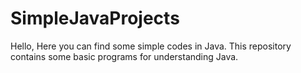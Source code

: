 # SimpleJavaProjects

Hello, Here you can find some simple codes in Java.
This repository contains some basic programs for understanding Java.
